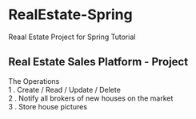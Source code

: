 # RealEstate-Spring
Reaal Estate Project for Spring Tutorial 

## Real Estate Sales Platform - Project 
The Operations 
<br> 1 . Create / Read  / Update /  Delete 
<br> 2 . Notify all brokers of new houses on the market 
<br> 3 . Store house pictures

